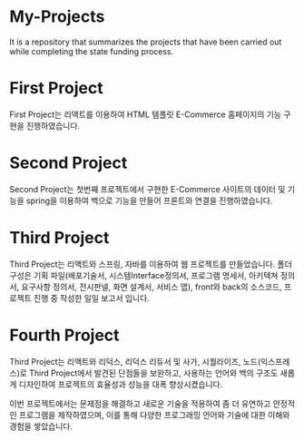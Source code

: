 # My-Projects
It is a repository that summarizes the projects that have been carried out while completing the state funding process.

# First Project
First Project는 리액트를 이용하여 HTML 템플릿 E-Commerce 홈페이지의 기능 구현을 진행하였습니다.

# Second Project
Second Project는 첫번째 프로젝트에서 구현한 E-Commerce 사이트의 데이터 및 기능을 spring을 이용하여 백으로 기능을 만들어 프론트와 연결을 진행하였습니다.

# Third Project
Third Project는 리액트와 스프링, 자바를 이용하여 웹 프로젝트를 만들었습니다.
폴더 구성은 기획 파일(배포기술서, 시스템Interface정의서, 프로그램 명세서, 아키텍쳐 정의서, 요구사항 정의서, 전시판넬, 화면 설계서, 서비스 맵), front와 back의 소스코드, 프로젝트 진행 중 작성한 일일 보고서 입니다.

# Fourth Project
Third Project는 리액트와 리덕스, 리덕스 리듀서 및 사가, 시퀄라이즈, 노드(익스프레스)로 Third Project에서 발견된 단점들을 보완하고, 사용하는 언어와 백의 구조도 새롭게 디자인하여 프로젝트의 효율성과 성능을 대폭 향상시켰습니다.

이번 프로젝트에서는 문제점을 해결하고 새로운 기술을 적용하여 좀 더 유연하고 안정적인 프로그램을 제작하였으며, 이를 통해 다양한 프로그래밍 언어와 기술에 대한 이해와 경험을 쌓았습니다.
